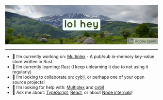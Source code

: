 <div align="center">
  <img src="https://raw.githubusercontent.com/jharrilim/jharrilim/master/ghheader.jpg" alt="An image of mountains in Bulgaria with the text: lol hey" />
</div>

---

- 🔭 I’m currently working on: [Multiplex](https://github.com/jharrilim/Multiplex) - A pub/sub in-memory key-value store written in Rust.
- 🌱 I’m currently learning: Rust (I keep unlearning it due to not using it regularly)
- 👯 I’m looking to collaborate on: [cybil](https://github.com/jharrilim/cybil), or perhaps one of your open source projects!
- 🤔 I’m looking for help with: [Multiplex](https://github.com/jharrilim/Multiplex) and [cybil](https://github.com/jharrilim/cybil)
- 💬 Ask me about: [TypeScript](https://github.com/microsoft/TypeScript), [React](https://github.com/facebook/react), or about [Node internals](https://github.com/nodejs/node)!
